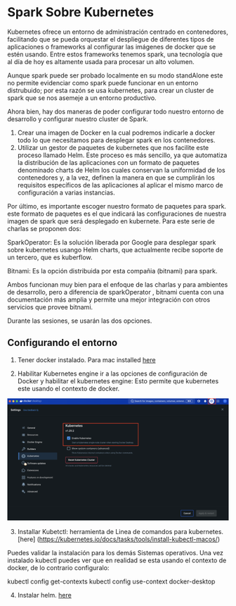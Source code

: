 # Spark Sobre Kubernetes

Kubernetes ofrece un entorno de administración centrado en contenedores, facilitando que se pueda orquestar el despliegue de diferentes tipos de aplicaciones o frameworks al configurar las imágenes de docker que se estén usando. Entre estos frameworks tenemos spark, una tecnología que al día de hoy es altamente usada para procesar un alto volumen.

Aunque spark puede ser probado localmente en su modo standAlone este no permite evidenciar como spark puede funcionar en un entorno distrubuido; por esta razón se usa kubernetes, para crear un cluster de spark que se nos asemeje a un entorno productivo.

Ahora bien, hay dos maneras de poder configurar todo nuestro entorno de desarrollo y configurar nuestro cluster de Spark.


1. Crear una imagen de Docker en la cual podremos indicarle a docker todo lo que necesitamos para desplegar spark en los contenedores.
2. Utilizar un gestor de paquetes de kubernetes que nos facilite este proceso llamado Helm. Este proceso es más sencillo, ya que automatiza la distribución de las aplicaciones con un formato de paquetes denominado charts de Helm los cuales conservan la uniformidad de los contenedores y, a la vez, definen la manera en que se cumplirán los requisitos específicos de las aplicaciones al aplicar el mismo marco de configuración a varias instancias.

Por último, es importante escoger nuestro formato de paquetes para spark. este formato de paquetes es el que indicará las configuraciones de nuestra imagen de spark que será desplegado en kubernete. Para este serie de charlas se proponen dos:

SparkOperator: Es la solución liberada por Google para desplegar spark sobre kubernetes usango Helm charts, que actualmente recibe soporte de un tercero, que es kuberflow.

Bitnami: Es la opción distribuida por esta compañia (bitnami) para spark.

Ambos funcionan muy bien para el enfoque de las charlas y para ambientes de desarrollo, pero a diferencia de sparkOperator , bitnami cuenta con una documentación más amplia y permite una mejor integración con otros servicios que provee bitnami.

Durante las sesiones, se usarán las dos opciones.

## Configurando el entorno

1. Tener docker instalado. Para mac installed [here](https://docs.docker.com/desktop/install/mac-install/)

2. Habilitar Kubernetes engine
ir a las opciones de configuración de Docker y habilitar el kubernetes engine: Esto permite que kubernetes este usando el contexto de docker.

![Kubernetes in Docker](docs/enable_kubernetes.png)

3. Installar Kubetctl: herramienta de Linea de comandos para kubernetes.
[here] (https://kubernetes.io/docs/tasks/tools/install-kubectl-macos/)

Puedes validar la instalación para los demás Sistemas operativos.
Una vez instalado kubectl puedes ver que en realidad se esta usando el contexto de docker, de lo contrario configuralo:

kubectl config get-contexts
kubectl config use-context docker-desktop

4. Instalar helm. 
[here](https://helm.sh/docs/intro/install/)

